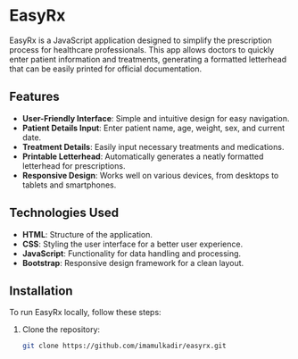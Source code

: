 # EasyRx

EasyRx is a JavaScript application designed to simplify the prescription process for healthcare professionals. This app allows doctors to quickly enter patient information and treatments, generating a formatted letterhead that can be easily printed for official documentation.

## Features

- **User-Friendly Interface**: Simple and intuitive design for easy navigation.
- **Patient Details Input**: Enter patient name, age, weight, sex, and current date.
- **Treatment Details**: Easily input necessary treatments and medications.
- **Printable Letterhead**: Automatically generates a neatly formatted letterhead for prescriptions.
- **Responsive Design**: Works well on various devices, from desktops to tablets and smartphones.

## Technologies Used

- **HTML**: Structure of the application.
- **CSS**: Styling the user interface for a better user experience.
- **JavaScript**: Functionality for data handling and processing.
- **Bootstrap**: Responsive design framework for a clean layout.

## Installation

To run EasyRx locally, follow these steps:

1. Clone the repository:
   ```bash
   git clone https://github.com/imamulkadir/easyrx.git
   ```
